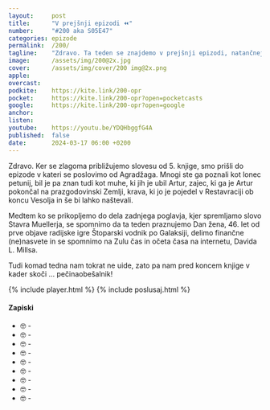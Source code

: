 ```yaml
---
layout: 	post
title:  	"V prejšnji epizodi ⏪"
number: 	"#200 aka S05E47"
categories:	epizode
permalink:	/200/
tagline: 	"Zdravo. Ta teden se znajdemo v prejšnji epizodi, natančneje v 35. prejšnjih epizodah, v kateri predelamo, kaj smo delali v prejšnjih epizodah prve sezone."
image:		/assets/img/200@2x.jpg
cover:		/assets/img/cover/200 img@2x.png
apple:		
overcast:	
podkite:	https://kite.link/200-opr
pocket:		https://kite.link/200-opr?open=pocketcasts
google:		https://kite.link/200-opr?open=google
anchor:		
listen:		
youtube:	https://youtu.be/YDQHbggfG4A
published:	false
date: 		2024-03-17 06:00 +0200
---
```


Zdravo. Ker se zlagoma približujemo slovesu od 5. knjige, smo prišli do epizode v kateri se poslovimo od Agradžaga. Mnogi ste ga poznali kot lonec petunij, bil je pa znan tudi kot muhe, ki jih je ubil Artur, zajec, ki ga je Artur pokončal na prazgodovinski Zemlji, krava, ki jo je pojedel v Restavraciji ob koncu Vesolja in še bi lahko naštevali. 

Medtem ko se prikopljemo do dela zadnjega poglavja, kjer spremljamo slovo Stavra Muellerja, se spomnimo da ta teden praznujemo Dan žena, 46. let od prve objave radijske igre Štoparski vodnik po Galaksiji, delimo finančne (ne)nasvete in se spomnimo na Zulu čas in očeta časa na internetu, Davida L. Millsa. 

Tudi komad tedna nam tokrat ne uide, zato pa nam pred koncem knjige v kader skoči … pečinaobešalnik! 

{% include player.html %}
{% include poslusaj.html %}

<!--break-->

#### Zapiski

- 🤓 []() - 
- 🤓 []() - 
- 🤓 []() - 
- 🤓 []() - 
- 🤓 []() - 
- 🤓 []() - 
- 🤓 []() - 
- 🤓 []() - 
- 🤓 []() - 